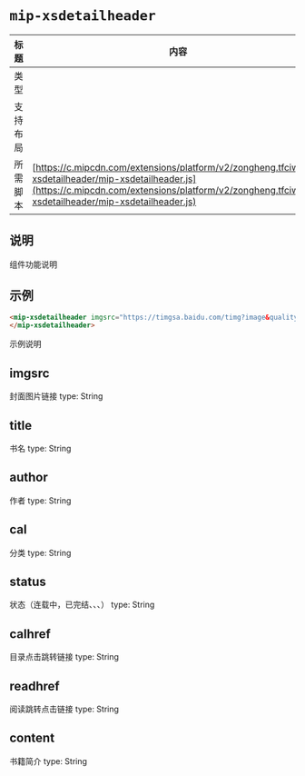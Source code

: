# `mip-xsdetailheader`

标题|内容
----|----
类型|
支持布局|
所需脚本| [https://c.mipcdn.com/extensions/platform/v2/zongheng.tfciw/mip-xsdetailheader/mip-xsdetailheader.js](https://c.mipcdn.com/extensions/platform/v2/zongheng.tfciw/mip-xsdetailheader/mip-xsdetailheader.js)

## 说明

组件功能说明

## 示例
```html
<mip-xsdetailheader imgsrc="https://timgsa.baidu.com/timg?image&quality=80&size=b9999_10000&sec=1539414185202&di=0bb3b102ec880966373fbb05083dc123&imgtype=0&src=http%3A%2F%2Feasyread.ph.126.net%2FWpR9K-B9fTZlegXs3Ok13g%3D%3D%2F8796093022761980346.jpg" title="雪中悍刀行-西北有雄风雪中悍刀行-西北有雄风雪中悍刀行-西北有雄风雪中悍刀行-西北有雄风" author="烽火戏诸侯" cal="东方玄幻,东方玄幻,东方玄幻" status="连载中" calhref="#cal" readhref="#read" content="悠悠万古千万帝, 唯我独凌于众帝之上的神帝、仙王、仙帝、天帝被我如蝼蚁般捏死的不知几何。曾经有一个自诩无敌的神王，最后被我踩死了。悠悠万古千万帝, 唯我独凌于众帝之上的神帝、仙王、仙帝、天帝被我如蝼蚁般捏死的不知几何。曾经有一个自诩无敌的神王，最后被我踩死了。">
</mip-xsdetailheader>
```
示例说明
## imgsrc
封面图片链接
type: String

## title
书名
type: String

## author
作者
type: String

## cal
分类
type: String

## status
状态（连载中，已完结、、、）
type: String

## calhref
目录点击跳转链接
type: String

## readhref
阅读跳转点击链接
type: String

## content
书籍简介
type: String
